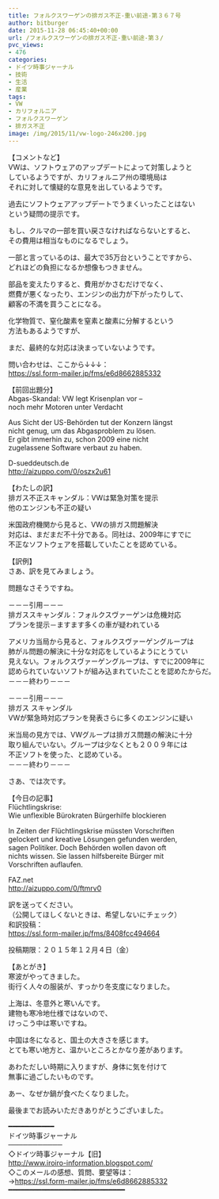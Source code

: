 ```yaml
---
title: フォルクスワーゲンの排ガス不正-重い前途-第３６７号
author: bitburger
date: 2015-11-28 06:45:40+00:00
url: /フォルクスワーゲンの排ガス不正-重い前途-第３/
pvc_views:
- 476
categories:
- ドイツ時事ジャーナル
- 技術
- 生活
- 産業
tags:
- VW
- カリフォルニア
- フォルクスワーゲン
- 排ガス不正
image: /img/2015/11/vw-logo-246x200.jpg
---
```

【コメントなど】  
VWは、ソフトウェアのアップデートによって対策しようと  
しているようですが、カリフォルニア州の環境局は  
それに対して懐疑的な意見を出しているようです。  
  
過去にソフトウェアアップデートでうまくいったことはない  
という疑問の提示です。  
  
もし、クルマの一部を買い戻さなければならないとすると、  
その費用は相当なものになるでしょう。  
  
一部と言っているのは、最大で35万台ということですから、  
どれほどの負担になるか想像もつきません。  
  
部品を変えたりすると、費用がかさむだけでなく、  
燃費が悪くなったり、エンジンの出力が下がったりして、  
顧客の不満を買うことになる。  
  
化学物質で、窒化酸素を窒素と酸素に分解するという  
方法もあるようですが、  
  
まだ、最終的な対応は決まっていないようです。  
  
問い合わせは、ここから↓↓↓：  
<https://ssl.form-mailer.jp/fms/e6d8662885332>  
  
  
【前回出題分】  
Abgas-Skandal: VW legt Krisenplan vor &#8211;  
noch mehr Motoren unter Verdacht  
  
Aus Sicht der US-Behörden tut der Konzern längst  
nicht genug, um das Abgasproblem zu lösen.  
Er gibt immerhin zu, schon 2009 eine nicht  
zugelassene Software verbaut zu haben.  
  
D-sueddeutsch.de  
<http://aizuppo.com/0/oszx2u61>  
  
【わたしの訳】  
排ガス不正スキャンダル：VWは緊急対策を提示  
他のエンジンも不正の疑い  
  
米国政府機関から見ると、VWの排ガス問題解決  
対応は、まだまだ不十分である。同社は、2009年にすでに  
不正なソフトウェアを搭載していたことを認めている。  
  
  
【訳例】  
さあ、訳を見てみましょう。  
  
問題なさそうですね。  
  
－－－引用－－－  
排ガススキャンダル：フォルクスヴァーゲンは危機対応  
プランを提示－ますます多くの車が疑われている  
  
アメリカ当局から見ると、フォルクスヴァーゲングループは  
肺がル問題の解決に十分な対応をしているようにとうてい  
見えない。フォルクスヴァーゲングループは、すでに2009年に  
認められていないソフトが組み込まれていたことを認めたからだ。  
－－－終わり－－－  
  
  
－－－引用－－－  
排ガス スキャンダル  
VWが緊急時対応プランを発表さらに多くのエンジンに疑い  
  
米当局の見方では、VWグループは排ガス問題の解決に十分  
取り組んでいない。グループは少なくとも２００９年には  
不正ソフトを使った、と認めている。  
－－－終わり－－－  
  
  
さあ、では次です。  
  
【今日の記事】  
Flüchtlingskrise:  
Wie unflexible Bürokraten Bürgerhilfe blockieren  
  
In Zeiten der Flüchtlingskrise müssten Vorschriften  
gelockert und kreative Lösungen gefunden werden,  
sagen Politiker. Doch Behörden wollen davon oft  
nichts wissen. Sie lassen hilfsbereite Bürger mit  
Vorschriften auflaufen.  
  
FAZ.net  
<http://aizuppo.com/0/ftmrv0>  
  
訳を送ってください。  
（公開してほしくないときは、希望しないにチェック）  
和訳投稿：  
 <https://ssl.form-mailer.jp/fms/8408fcc494664>  
  
投稿期限：２０１５年１２月４日（金）  
  
【あとがき】  
寒波がやってきました。  
街行く人々の服装が、すっかり冬支度になりました。  
  
上海は、冬意外と寒いんです。  
建物も寒冷地仕様ではないので、  
けっこう中は寒いですね。  
  
中国は冬になると、国土の大きさを感じます。  
とても寒い地方と、温かいところとかなり差があります。  
  
あわただしい時期に入りますが、身体に気を付けて  
無事に過ごしたいものです。  
  
あー、なぜか鍋が食べたくなりました。  
  
  
  
最後までお読みいただきありがとうございました。  
  
  
━━━━━━━━━━━  
ドイツ時事ジャーナル  
───────────  
◇ドイツ時事ジャーナル【旧】  
<http://www.iroiro-information.blogspot.com/>  
◇このメールの感想、質問、要望等は：  
-><https://ssl.form-mailer.jp/fms/e6d8662885332>  
━━━━━━━━━━━━━━━━━━━━━━━━━━━━